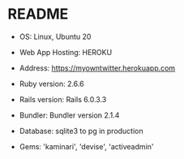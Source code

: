 # README

* OS: Linux, Ubuntu 20

* Web App Hosting: HEROKU

* Address: https://myowntwitter.herokuapp.com

* Ruby version: 2.6.6

* Rails version: Rails 6.0.3.3

* Bundler: Bundler version 2.1.4

* Database: sqlite3 to pg in production

* Gems: 'kaminari', 'devise', 'activeadmin'

